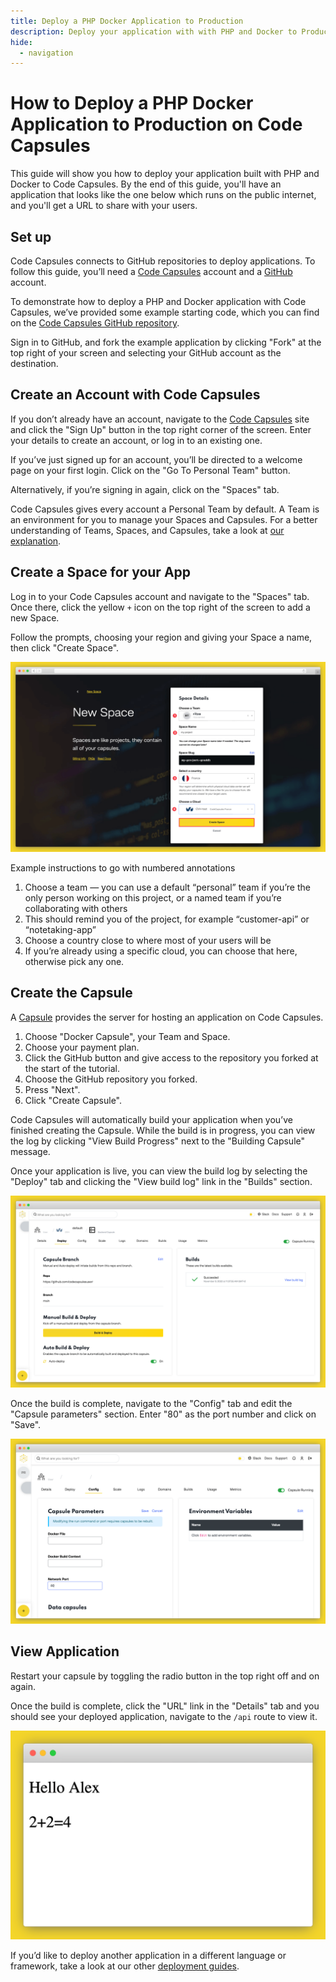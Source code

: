 ```yaml
---
title: Deploy a PHP Docker Application to Production
description: Deploy your application with with PHP and Docker to Production on Code Capsules
hide:
  - navigation
---
```


# How to Deploy a PHP Docker Application to Production on Code Capsules

This guide will show you how to deploy your application built with PHP and Docker to Code Capsules. By the end of this guide, you'll have an application that looks like the one below which runs on the public internet, and you'll get a URL to share with your users.

## Set up

Code Capsules connects to GitHub repositories to deploy applications. To follow this guide, you’ll need a [Code Capsules](https://codecapsules.io/) account and a [GitHub](https://github.com/) account.

To demonstrate how to deploy a PHP and Docker application with Code Capsules, we’ve provided some example starting code, which you can find on the [Code Capsules GitHub repository](https://github.com/codecapsules-io/demo-php-docker).

Sign in to GitHub, and fork the example application by clicking "Fork" at the top right of your screen and selecting your GitHub account as the destination.

## Create an Account with Code Capsules

If you don’t already have an account, navigate to the [Code Capsules](https://codecapsules.io/) site and click the "Sign Up" button in the top right corner of the screen. Enter your details to create an account, or log in to an existing one.

If you’ve just signed up for an account, you’ll be directed to a welcome page on your first login. Click on the "Go To Personal Team" button.

Alternatively, if you’re signing in again, click on the "Spaces" tab.

Code Capsules gives every account a Personal Team by default. A Team is an environment for you to manage your Spaces and Capsules. For a better understanding of Teams, Spaces, and Capsules, take a look at [our explanation](https://codecapsules.io/docs/FAQ/teams-spaces-capsules/).

## Create a Space for your App

Log in to your Code Capsules account and navigate to the "Spaces" tab. Once there, click the yellow `+` icon on the top right of the screen to add a new Space. 

Follow the prompts, choosing your region and giving your Space a name, then click "Create Space".

![space name](../assets/deployment/shared/space-name.png)

Example instructions to go with numbered annotations
1. Choose a team — you can use a default “personal” team if you’re the only person working on this project, or a named team if you’re collaborating with others
2. This should remind you of the project, for example “customer-api” or “notetaking-app”
3. Choose a country close to where most of your users will be
4. If you’re already using a specific cloud, you can choose that here, otherwise pick any one.

## Create the Capsule

A [Capsule](https://codecapsules.io/docs/FAQ/what-is-a-capsule/) provides the server for hosting an application on Code Capsules.

1. Choose "Docker Capsule", your Team and Space.
2. Choose your payment plan.
3. Click the GitHub button and give access to the repository you forked at the start of the tutorial.
4. Choose the GitHub repository you forked.
5. Press "Next".
6. Click "Create Capsule".


Code Capsules will automatically build your application when you’ve finished creating the Capsule. While the build is in progress, you can view the log by clicking "View Build Progress" next to the "Building Capsule" message.

Once your application is live, you can view the build log by selecting the "Deploy" tab and clicking the "View build log" link in the "Builds" section.

![Build logs](../assets/deployment/shared/backend-capsule-build-logs.png)

Once the build is complete, navigate to the "Config" tab and edit the "Capsule parameters" section. Enter "80" as the port number and click on "Save".

![Network Port](../assets/deployment/shared/network-port-80.png)


## View Application

Restart your capsule by toggling the radio button in the top right off and on again.

Once the build is complete, click the "URL" link in the "Details" tab and you should see your deployed application, navigate to the `/api` route to view it.

![Deployed App](../assets/deployment/docker-php/docker-php.png)

If you’d like to deploy another application in a different language or framework, take a look at our other [deployment guides](/docs/deployment/).
